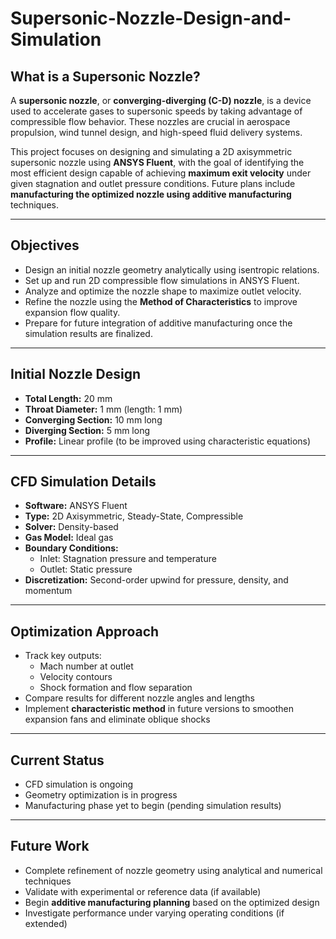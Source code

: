 # Supersonic-Nozzle-Design-and-Simulation

##  What is a Supersonic Nozzle?

A **supersonic nozzle**, or **converging-diverging (C-D) nozzle**, is a device used to accelerate gases to supersonic speeds by taking advantage of compressible flow behavior. These nozzles are crucial in aerospace propulsion, wind tunnel design, and high-speed fluid delivery systems.

This project focuses on designing and simulating a 2D axisymmetric supersonic nozzle using **ANSYS Fluent**, with the goal of identifying the most efficient design capable of achieving **maximum exit velocity** under given stagnation and outlet pressure conditions. Future plans include **manufacturing the optimized nozzle using additive manufacturing** techniques.

---

##  Objectives

- Design an initial nozzle geometry analytically using isentropic relations.
- Set up and run 2D compressible flow simulations in ANSYS Fluent.
- Analyze and optimize the nozzle shape to maximize outlet velocity.
- Refine the nozzle using the **Method of Characteristics** to improve expansion flow quality.
- Prepare for future integration of additive manufacturing once the simulation results are finalized.

---

##  Initial Nozzle Design

- **Total Length:** 20 mm  
- **Throat Diameter:** 1 mm (length: 1 mm)  
- **Converging Section:** 10 mm long  
- **Diverging Section:** 5 mm long  
- **Profile:** Linear profile (to be improved using characteristic equations)  

---

##  CFD Simulation Details

- **Software:** ANSYS Fluent  
- **Type:** 2D Axisymmetric, Steady-State, Compressible  
- **Solver:** Density-based  
- **Gas Model:** Ideal gas  
- **Boundary Conditions:**
  - Inlet: Stagnation pressure and temperature
  - Outlet: Static pressure
- **Discretization:** Second-order upwind for pressure, density, and momentum

---

##  Optimization Approach

- Track key outputs:
  - Mach number at outlet
  - Velocity contours
  - Shock formation and flow separation
- Compare results for different nozzle angles and lengths
- Implement **characteristic method** in future versions to smoothen expansion fans and eliminate oblique shocks

---

##  Current Status

 - CFD simulation is ongoing  
 - Geometry optimization is in progress  
 - Manufacturing phase yet to begin (pending simulation results)

---

##  Future Work

- Complete refinement of nozzle geometry using analytical and numerical techniques
- Validate with experimental or reference data (if available)
- Begin **additive manufacturing planning** based on the optimized design
- Investigate performance under varying operating conditions (if extended)






